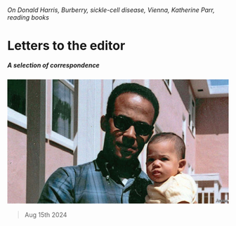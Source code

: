 ###### On Donald Harris, Burberry, sickle-cell disease, Vienna, Katherine Parr, reading books

# Letters to the editor 

##### A selection of correspondence 

![image](images/20240727_FNP002.jpg) 

> Aug 15th 2024 


